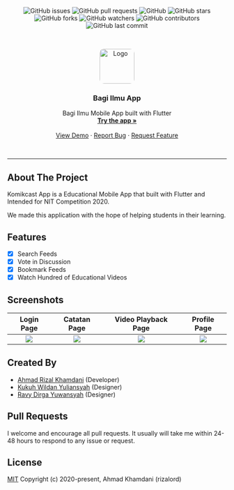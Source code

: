 <p align="center">
<img alt="GitHub issues" src="https://img.shields.io/github/issues/rizalord/bagi-ilmu-app">
<img alt="GitHub pull requests" src="https://img.shields.io/github/issues-pr/rizalord/bagi-ilmu-app">
<img alt="GitHub" src="https://img.shields.io/github/license/rizalord/bagi-ilmu-app"> 
<img alt="GitHub stars" src="https://img.shields.io/github/stars/rizalord/bagi-ilmu-app">
<img alt="GitHub forks" src="https://img.shields.io/github/forks/rizalord/bagi-ilmu-app">
<img alt="GitHub watchers" src="https://img.shields.io/github/watchers/rizalord/bagi-ilmu-app">
<img alt="GitHub contributors" src="https://img.shields.io/github/contributors/rizalord/bagi-ilmu-app">
<img alt="GitHub last commit" src="https://img.shields.io/github/last-commit/rizalord/bagi-ilmu-app">
</p>

<br />
<p align="center">
  
  <img style="border-radius: 10px" src="https://i.imgur.com/Wz4lU0g.png" alt="Logo" width="80" height="80">

  <h3 align="center">Bagi Ilmu App</h3>

  <p align="center">
    Bagi Ilmu Mobile App built with Flutter
    <br />
    <a href="https://drive.google.com/file/d/1o0EFFq4ZzEKkgVctaSNNujyuA5IHvEpI/view?usp=sharing"><strong>Try the app »</strong></a>
    <br />
    <br />
    <a href="https://drive.google.com/file/d/1o0EFFq4ZzEKkgVctaSNNujyuA5IHvEpI/view?usp=sharing">View Demo</a>
    ·
    <a href="https://github.com/rizalord/bagi-ilmu-app/issues">Report Bug</a>
    ·
    <a href="https://github.com/rizalord/bagi-ilmu-app/issues">Request Feature</a>
  </p>
</p>

<br />
<hr />

## About The Project

Komikcast App is a Educational Mobile App that built with Flutter and Intended for NIT Competition 2020.

We made this application with the hope of helping students in their learning.

## Features
- [x] Search Feeds
- [x] Vote in Discussion
- [x] Bookmark Feeds
- [x] Watch Hundred of Educational Videos

## Screenshots

  Login Page                 |   Catatan Page        |  Video Playback Page  |  Profile Page
:-------------------------:|:-------------------------:|:-------------------------:|:-------------------------:
![](https://i.imgur.com/jB5OnRl.png)|![](https://i.imgur.com/ChPC8K2.png)|![](https://i.imgur.com/3zXjfi2.png)|![](https://i.imgur.com/GXZdMlX.png)

## Created By

- [Ahmad Rizal Khamdani](https://github.com/rizalord) (Developer)
- [Kukuh Wildan Yuliansyah](https://github.com/kuwildansyah) (Designer)
- [Ravy Dirga Yuwansyah](https://github.com/ravydirga) (Designer)

## Pull Requests

I welcome and encourage all pull requests. It usually will take me within 24-48 hours to respond to any issue or request.

## License
[MIT](https://choosealicense.com/licenses/mit/)
Copyright (c) 2020-present, Ahmad Khamdani (rizalord)
